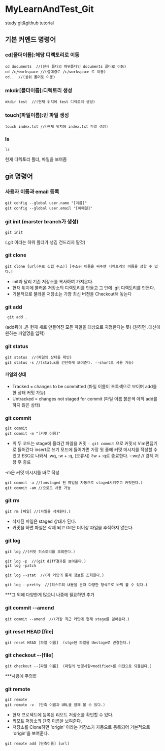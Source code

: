 # MyLearnAndTest_Git
study git&amp;github tutorial

## 기본 커멘드 명령어

### cd[폴더이름]:해당 디렉토리로 이동
```
cd documents  //(현재 폴더의 하위폴더인 documents 폴더로 이동)
cd /c/workspace //(절대경로 /c/workspace 로 이동)
cd..  //(상위 폴더로 이동)
```
### mkdir[폴더이름]:디렉토리 생성
```
mkdir test  //(현재 위치에 test 디렉토리 생성)
```
### touch[파일이름]:빈 파일 생성
```
touch index.txt //(현재 위치에 index.txt 파일 생성)
```
### ls 
```
ls
```
현재 디렉토리 폴더, 파일을 보여줌

## git 명령어
### 사용자 이름과 email 등록
```
git config --global user.name "[이름]"
git config --global user.email "[이메일]"
```

### git init (marster branch가 생성)
```
git init		
```
(.git 이라는 하위 폴더가 생김 건드리지 말것)

### git clone
```
git clone [url(주로 깃헙 주소)] [주소뒤 이름을 써주면 디렉토리의 이름을 정할 수 있다.]
```
- init과 달리 기존 저장소를 복사하여 가져온다.
- 현재 위치에 불러온 저장소의 디렉토리를 만들고 그 안에 .git 디렉토리를 만든다.
- 기본적으로 불러온 저장소는 가장 최신 버전을 Checkout해 놓는다

### git add 
```
 git add .	
```
(add뒤에 .은 현재 새로 만들어진 모든 파일을 대상으로 지정한다는 뜻)
(원하면 .대신에 윈하는 파일명을 입력)

### git status
```
git status  //(파일의 상태를 확인)
git status -s //(status를 간단하게 보여준다. --short로 사용 가능)
```
#### 파일의 상태
- Tracked = changes to be committed	(파일 이름이 초록색으로 보이며 add를 한 상태 커밋 가능)
- Untracked = changes not staged for commit (파일 이름 붉은색 아직 add를 하지 않은 상태)

### git commit
```
git commit
git commit -m "[커밋 이름]"
```
* 위 두 코드는 stage에 올라간 파일을 커밋
```- git commit``` 으로 커밋시 Vim편집기로 들어간다 insert로 쓰기 모드에 들어가면 가장 윗 줄에 커밋 메시지를 작성할 수 있고 ESC로 나와서 :wq, :w + :q, (오류시) :!w + :q로 종료한다.
-:wq! // 강제 저장 후 종료

-m은 커밋 메시지를 바로 작성
```
git commit -a //(unstaged 된 파일을 자동으로 staged시켜주고 커밋한다.)
git commit -am //으로도 사용 가능
```

### git rm
```
git rm [파일] //(파일을 삭제한다.)
```
- 삭제된 파일은 staged 상태가 된다.
- 커밋을 하면 파일은 삭제 되고 Git은 더이상 파일을 추적하지 않는다.

### git log
```
git log //(커밋 히스토리를 조회한다.)

git log -p  //(git diff결과를 보여준다.)
git log -patch

git log --stat  //(각 커밋의 통계 정보를 조회한다.)

git log --pretty  //(히스토리 내용을 본때 다양한 형식으로 바꿔 볼 수 있다.)
```
***그 외에 다양한게 많으니 나중에 필요하면 추가

### git commit --amend
```
git commit --amend  //(가장 최근 커밋에 현재 stage를 덮어쓴다.)
```

### git reset HEAD [file]
```
git reset HEAD [파일 이름]	(stge된 파일을 Unstage로 변경한다.)
```
### git checkout --[file[
```
git checkout --[파일 이름]	(파일의 변경사항<modified>를 이전으로 되돌린다.)
```
 ***사용에 주의!!!
 
 ### git remote
 ```
 git remote
 git remote -v  (단축 이름과 URL을 함께 볼 수 있다.)
 ```
 - 현재 프로젝트에 등록된 리모트 저장소를 확인할 수 있다.
 - 리모트 저장소의 단축 이름을 보여준다.
 - 저장소를 Clone하면 'origin' 이라는 저장소가 자동으로 등록되어 기본적으로 'origin'을 보여준다.
 ```
 git remote add [단축이름] [url]
 ```
 
 
 
 
 
 
 
 
 
 
 
 
 
 
 
 
 
 
 
 
 
 
 
 
 
 
 
 
 
 
 
 
 
 
 
 
 
 
 
 
 
 
 
 
 

